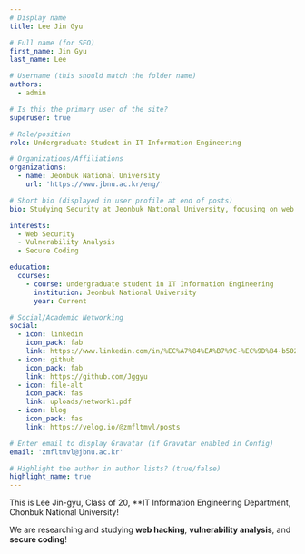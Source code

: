 ```yaml
---
# Display name
title: Lee Jin Gyu

# Full name (for SEO)
first_name: Jin Gyu
last_name: Lee

# Username (this should match the folder name)
authors:
  - admin

# Is this the primary user of the site?
superuser: true

# Role/position
role: Undergraduate Student in IT Information Engineering

# Organizations/Affiliations
organizations:
  - name: Jeonbuk National University
    url: 'https://www.jbnu.ac.kr/eng/'

# Short bio (displayed in user profile at end of posts)
bio: Studying Security at Jeonbuk National University, focusing on web security, vulnerability analysis, and secure coding.

interests:
  - Web Security
  - Vulnerability Analysis
  - Secure Coding

education:
  courses:
    - course: undergraduate student in IT Information Engineering
      institution: Jeonbuk National University
      year: Current

# Social/Academic Networking
social:
  - icon: linkedin
    icon_pack: fab
    link: https://www.linkedin.com/in/%EC%A7%84%EA%B7%9C-%EC%9D%B4-b5027b331/
  - icon: github
    icon_pack: fab
    link: https://github.com/Jggyu
  - icon: file-alt
    icon_pack: fas
    link: uploads/network1.pdf
  - icon: blog
    icon_pack: fas
    link: https://velog.io/@zmfltmvl/posts

# Enter email to display Gravatar (if Gravatar enabled in Config)
email: 'zmfltmvl@jbnu.ac.kr'

# Highlight the author in author lists? (true/false)
highlight_name: true
---
```


This is Lee Jin-gyu, Class of 20, **IT Information Engineering Department, Chonbuk National University!

We are researching and studying **web hacking**, **vulnerability analysis**, and **secure coding**!